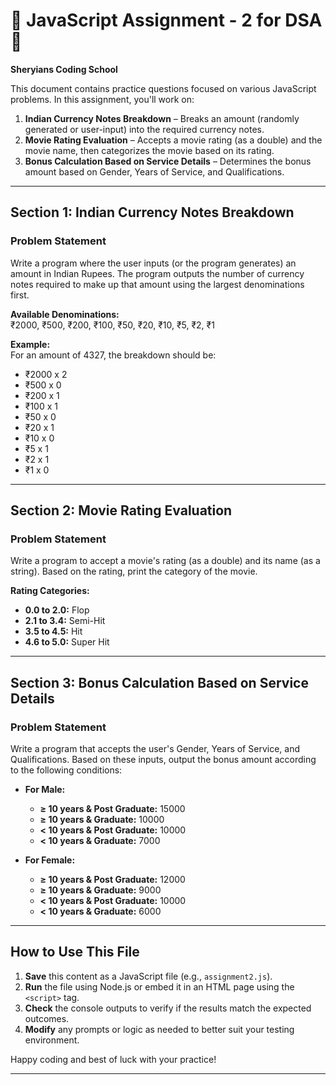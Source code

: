 # 🚀 JavaScript Assignment - 2 for DSA 🚀

**Sheryians Coding School**

This document contains practice questions focused on various JavaScript problems. In this assignment, you'll work on:

1. **Indian Currency Notes Breakdown** – Breaks an amount (randomly generated or user-input) into the required currency notes.
2. **Movie Rating Evaluation** – Accepts a movie rating (as a double) and the movie name, then categorizes the movie based on its rating.
3. **Bonus Calculation Based on Service Details** – Determines the bonus amount based on Gender, Years of Service, and Qualifications.

---

## Section 1: Indian Currency Notes Breakdown

### Problem Statement

Write a program where the user inputs (or the program generates) an amount in Indian Rupees. The program outputs the number of currency notes required to make up that amount using the largest denominations first.

**Available Denominations:**  
₹2000, ₹500, ₹200, ₹100, ₹50, ₹20, ₹10, ₹5, ₹2, ₹1

**Example:**  
For an amount of 4327, the breakdown should be:
- ₹2000 x 2  
- ₹500 x 0  
- ₹200 x 1  
- ₹100 x 1  
- ₹50 x 0  
- ₹20 x 1  
- ₹10 x 0  
- ₹5 x 1  
- ₹2 x 1  
- ₹1 x 0


---

## Section 2: Movie Rating Evaluation

### Problem Statement

Write a program to accept a movie's rating (as a double) and its name (as a string). Based on the rating, print the category of the movie.

**Rating Categories:**  
- **0.0 to 2.0:** Flop  
- **2.1 to 3.4:** Semi-Hit  
- **3.5 to 4.5:** Hit  
- **4.6 to 5.0:** Super Hit


---

## Section 3: Bonus Calculation Based on Service Details

### Problem Statement

Write a program that accepts the user's Gender, Years of Service, and Qualifications. Based on these inputs, output the bonus amount according to the following conditions:

- **For Male:**
  - **≥ 10 years & Post Graduate:** 15000
  - **≥ 10 years & Graduate:** 10000
  - **< 10 years & Post Graduate:** 10000
  - **< 10 years & Graduate:** 7000

- **For Female:**
  - **≥ 10 years & Post Graduate:** 12000
  - **≥ 10 years & Graduate:** 9000
  - **< 10 years & Post Graduate:** 10000
  - **< 10 years & Graduate:** 6000


---

## How to Use This File

1. **Save** this content as a JavaScript file (e.g., `assignment2.js`).
2. **Run** the file using Node.js or embed it in an HTML page using the `<script>` tag.
3. **Check** the console outputs to verify if the results match the expected outcomes.
4. **Modify** any prompts or logic as needed to better suit your testing environment.

Happy coding and best of luck with your practice!

---

